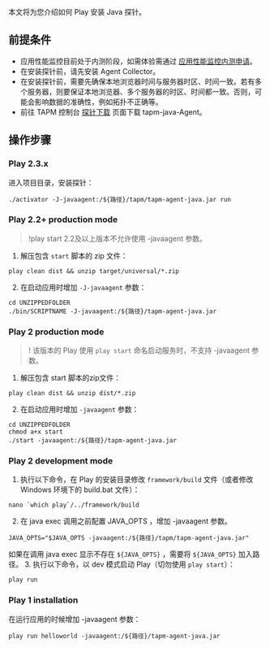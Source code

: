 本文将为您介绍如何 Play 安装 Java 探针。




## 前提条件

- 应用性能监控目前处于内测阶段，如需体验需通过 [应用性能监控内测申请](https://cloud.tencent.com/apply/p/f5yvbf09mka)。
- 在安装探针前，请先安装 Agent Collector。
- 在安装探针前，需要先确保本地浏览器时间与服务器时区、时间一致。若有多个服务器，则要保证本地浏览器、多个服务器的时区、时间都一致。否则，可能会影响数据的准确性，例如拓扑不正确等。
- 前往 TAPM 控制台 [探针下载](https://console.cloud.tencent.com/tapm/addagent) 页面下载 tapm-java-Agent。


##  操作步骤




### Play 2.3.x

进入项目目录，安装探针：

```plaintext
./activator -J-javaagent:/${路径}/tapm/tapm-agent-java.jar run
```

### Play 2.2+ production mode

>!play start 2.2及以上版本不允许使用  -javaagent  参数。

1. 解压包含 `start` 脚本的 zip 文件：
```plaintext
play clean dist && unzip target/universal/*.zip
```
2. 在启动应用时增加 `-J-javaagent` 参数：
```plaintext
cd UNZIPPEDFOLDER
./bin/SCRIPTNAME -J-javaagent:/${路径}/tapm-agent-java.jar
```

### Play 2 production mode

>! 该版本的 Play 使用 `play start` 命名启动服务时，不支持 -javaagent 参数。

1. 解压包含 start 脚本的zip文件：
```plaintext
play clean dist && unzip dist/*.zip
```
2. 在启动应用时增加 `-javaagent` 参数：
```plaintext
cd UNZIPPEDFOLDER
chmod a+x start
./start -javaagent:/${路径}/tapm-agent-java.jar
```


### Play 2 development mode

1. 执行以下命令，在 Play 的安装目录修改 `framework/build`  文件（或者修改 Windows 环境下的 build.bat 文件）：
```plaintext
nano `which play`/../framework/build
```
2. 在 java exec 调用之前配置 JAVA_OPTS ，增加 -javaagent 参数。
```plaintext
JAVA_OPTS="$JAVA_OPTS -javaagent:/${路径}/tapm/tapm-agent-java.jar"
```
 如果在调用 java exec 显示不存在 `${JAVA_OPTS}` ，需要将 `${JAVA_OPTS}` 加入路径。
3. 执行以下命令，以 dev 模式启动 Play（切勿使用 `play start`）：
```plaintext
play run
```


### Play 1 installation

在运行应用的时候增加 -javaagent 参数：

```plaintext
play run helloworld -javaagent:/${路径}/tapm-agent-java.jar
```


